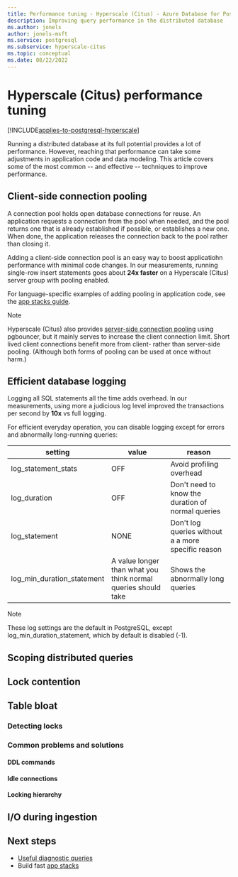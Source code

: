 ```yaml
---
title: Performance tuning - Hyperscale (Citus) - Azure Database for PostgreSQL
description: Improving query performance in the distributed database
ms.author: jonels
author: jonels-msft
ms.service: postgresql
ms.subservice: hyperscale-citus
ms.topic: conceptual
ms.date: 08/22/2022
---
```


# Hyperscale (Citus) performance tuning

[!INCLUDE[applies-to-postgresql-hyperscale](../includes/applies-to-postgresql-hyperscale.md)]

Running a distributed database at its full potential provides a lot of
performance. However, reaching that performance can take some adjustments in
application code and data modeling. This article covers some of the most common
-- and effective -- techniques to improve performance.

## Client-side connection pooling

A connection pool holds open database connections for reuse. An application
requests a connection from the pool when needed, and the pool returns one that
is already established if possible, or establishes a new one. When done, the
application releases the connection back to the pool rather than closing it.

Adding a client-side connection pool is an easy way to boost applicatiohn
performance with minimal code changes. In our measurements, running single-row
insert statements goes about **24x faster** on a Hyperscale (Citus) server
group with pooling enabled.

For language-specific examples of adding pooling in application code, see the
[app stacks guide](quickstart-app-stacks-overview.md).

> [!NOTE]
>
> Hyperscale (Citus) also provides [server-side connection
> pooling](concepts-connection-pool.md) using pgbouncer, but it mainly serves
> to increase the client connection limit. Short lived client connections
> benefit more from client- rather than server-side pooling. (Although both
> forms of pooling can be used at once without harm.)

## Efficient database logging

Logging all SQL statements all the time adds overhead. In our measurements,
using more a judicious log level improved the transactions per second by
**10x** vs full logging.

For efficient everyday operation, you can disable logging except for errors and
abnormally long-running queries:

| setting | value | reason |
|---------|-------|--------|
| log_statement_stats | OFF | Avoid profiling overhead |
| log_duration | OFF | Don't need to know the duration of normal queries |
| log_statement | NONE | Don't log queries without a a more specific reason |
| log_min_duration_statement | A value longer than what you think normal queries should take | Shows the abnormally long queries |

> [!NOTE]
>
> These log settings are the default in PostgreSQL, except
> log_min_duration_statement, which by default is disabled (-1).

## Scoping distributed queries

## Lock contention

## Table bloat

### Detecting locks

### Common problems and solutions

#### DDL commands

#### Idle connections

#### Locking hierarchy

## I/O during ingestion

## Next steps

* [Useful diagnostic queries](howto-useful-diagnostic-queries.md)
* Build fast [app stacks](quickstart-app-stacks-overview.md)
